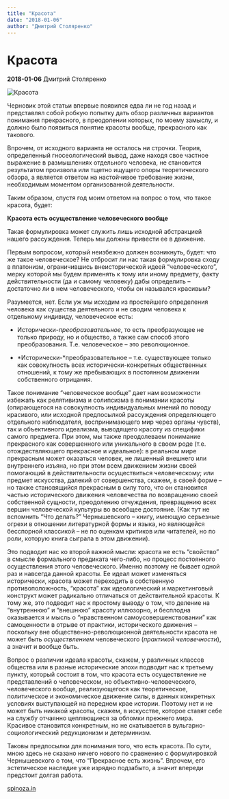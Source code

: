 ```yaml
---
title: "Красота"
date: "2018-01-06"
author: "Дмитрий Столяренко"
---
```


# Красота

**2018-01-06** Дмитрий Столяренко

![Красота](https://ic.pics.livejournal.com/maxim_nm/51556845/4397458/4397458_original.jpg)

Черновик этой статьи впервые появился едва ли не год назад и представлял собой робкую попытку дать обзор различных вариантов понимания прекрасного, в преодолении которых, по моему замыслу, и должно было появиться понятие красоты вообще, прекрасного как такового.

Впрочем, от исходного варианта не осталось ни строчки. Теория, определенный гносеологический вывод, даже находя свое частное выражение в размышлениях отдельного человека, не становится результатом произвола или тщетно ищущего опоры теоретического обзора, а является ответом на настойчивое требование жизни, необходимым моментом организованной деятельности.

Таким образом, спустя год моим ответом на вопрос о том, что такое красота, будет:

**Красота есть осуществление человеческого вообще**

Такая формулировка может служить лишь исходной абстракцией нашего рассуждения. Теперь мы должны привести ее в движение.

Первым вопросом, который неизбежно должен возникнуть, будет: что же такое человеческое? Не отбросит ли нас такая формулировка сходу в платонизм, ограничившись внеисторической идеей “человеческого”, мерку которой мы будем применять к тому или иному предмету, факту действительности (да и самому человеку) дабы определить – достаточно ли в нем человеческого, чтобы он назывался красивым?

Разумеется, нет. Если уж мы исходим из простейшего определения человека как существа деятельного и не сводим человека к отдельному индивиду, человеческое есть:

* Исторически-*преобразовательное*, то есть преобразующее не только природу, но и общество, а также сам способ этого преобразования. Т.е. человеческое – это революционное.

* *Исторически-*преобразовательное – т.е. существующее только как совокупность всех исторически-конкретных общественных отношений, к тому же пребывающих в постоянном движении собственного отрицания.

Такое понимание “человеческое вообще” дает нам возможности избежать как релятивизма и солипсизма в понимании красоты (опирающегося на совокупность индивидуальных мнений по поводу красивого, или исходной предпосылкой рассуждения определяющего отдельного наблюдателя, воспринимающего мир через органы чувств), так и объективного идеализма, выводящего красоту из специфики самого предмета. При этом, мы также преодолеваем понимание прекрасного как совершенного или уникального в своем роде (т.е. отождествляющего прекрасное и идеальное): в реальном мире прекрасным может оказаться человек, не лишенный внешнего или внутреннего изъяна, но при этом всем движением жизни своей помогающий в действительности осуществиться человеческому; или предмет искусства, далекий от совершенства, скажем, в своей форме – но также становящийся прекрасным в силу того, что он становится частью исторического движения человечества по возвращению своей собственной сущности, преодолению отчуждения, превращению всех вершин человеческой культуры во всеобщее достояние. (Как тут не вспомнить “Что делать?” Чернышевского – книгу, имеющую серьезные огрехи в отношении литературной формы и языка, но являющейся бесспорной классикой – не по оценкам критиков или читателей, но по роли, которую книга сыграла в этом движении).

Это подводит нас ко второй важной мысли: красота не есть “свойство” в смысле формального предиката чего-либо, но процесс постоянного осуществления этого человеческого. Именно поэтому не бывает одной раз и навсегда данной красоты. Ее идеал может изменяться исторически, красота может переходить в собственную противоположность, “красота” как идеологический и маркетинговый конструкт может радикально отличаться от действительной красоты. К тому же, это подводит нас к простому выводу о том, что деление на “внутреннюю” и “внешнюю” красоту иллюзорно, и бесплодна оказывается и мысль о “нравственном самоусовершенствовании” как самоценности в отрыве от практики, исторического движения – поскольку вне общественно-революционной деятельности красота не может быть *осуществлением* человеческого (*практикой человечности*), а значит и вообще быть.

Вопрос о различии идеала красоты, скажем, у различных классов общества или в разные исторические эпохи подводит нас к третьему пункту, который состоит в том, что красота есть осуществление не представлений о человеческом, но объективно-человеческого, человеческого вообще, реализующегося как теоретическое, политическое и экономическое движение силы, в данных конкретных условиях выступающей на переднем крае истории. Поэтому нет и не может быть никакой красоты, скажем, в искусстве, которое ставят себе на службу отчаянно цепляющиеся за обломки прежнего мира. Красивое становится конкретным, но не скатывается в вульгарно-социологический редукционизм и детерминизм.

Таковы предпосылки для понимания того, что есть красота. По сути, мною здесь не сказано ничего нового по сравнению с формулировкой Чернышевского о том, что “Прекрасное есть жизнь”. Впрочем, его эстетическое наследие уже изрядно подзабыто, а значит впереди предстоит долгая работа.

[spinoza.in](http://spinoza.in/theory/krasota.html)